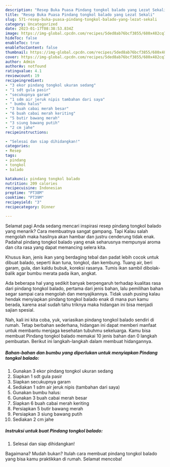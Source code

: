 ```yaml
---
description: "Resep Buka Puasa Pindang tongkol balado yang Lezat Sekali"
title: "Resep Buka Puasa Pindang tongkol balado yang Lezat Sekali"
slug: 571-resep-buka-puasa-pindang-tongkol-balado-yang-lezat-sekali
category: Uncategorized
date: 2023-01-17T08:38:53.834Z
image: https://img-global.cpcdn.com/recipes/5ded8ab76bcf3855/680x482cq70/pindang-tongkol-balado-foto-resep-utama.jpg
hideToc: false
enableToc: true
enableTocContent: false
thumbnail: https://img-global.cpcdn.com/recipes/5ded8ab76bcf3855/680x482cq70/pindang-tongkol-balado-foto-resep-utama.jpg
cover: https://img-global.cpcdn.com/recipes/5ded8ab76bcf3855/680x482cq70/pindang-tongkol-balado-foto-resep-utama.jpg
author: Admin
authorAv: notfound
ratingvalue: 4.1
reviewcount: 19
recipeingredient:
- "3 ekor pindang tongkol ukuran sedang"
- "1 sdt gula pasir"
- "secukupnya garam"
- "1 sdm air jeruk nipis tambahan dari saya"
- " bumbu halus"
- "3 buah cabai merah besar"
- "6 buah cabai merah keriting"
- "5 butir bawang merah"
- "3 siung bawang putih"
- "2 cm jahe"
recipeinstructions:

- "Selesai dan siap dihidangkan!"
categories:
- Resep
tags:
- pindang
- tongkol
- balado

katakunci: pindang tongkol balado 
nutrition: 209 calories
recipecuisine: Indonesian
preptime: "PT38M"
cooktime: "PT39M"
recipeyield: "3"
recipecategory: Dinner

---
```



Selamat pagi Anda sedang mencari inspirasi resep pindang tongkol balado yang menarik? Cara membuatnya sangat gampang. Tapi Kalau salah mengolah maka hasilnya akan hambar dan justru cenderung tidak enak. Padahal pindang tongkol balado yang enak seharusnya mempunyai aroma dan cita rasa yang dapat memancing selera kita.


Khusus ikan, jenis ikan yang berdaging tebal dan padat lebih cocok untuk dibuat balado, seperti ikan tuna, tongkol, dan kembung. Tuang air, beri garam, gula, dan kaldu bubuk, koreksi rasanya. Tumis ikan sambil dibolak-balik agar bumbu merata pada ikan, angkat.

Ada beberapa hal yang sedikit banyak berpengaruh terhadap kualitas rasa dari pindang tongkol balado, pertama dari jenis bahan, lalu pemilihan bahan segar sampai cara mengolah dan menyajikannya. Tidak usah pusing kalau hendak menyiapkan pindang tongkol balado enak di mana pun kamu berada, karena asal sudah tahu triknya maka hidangan ini bisa menjadi sajian spesial.


Nah, kali ini kita coba, yuk, variasikan pindang tongkol balado sendiri di rumah. Tetap berbahan sederhana, hidangan ini dapat memberi manfaat untuk membantu menjaga kesehatan tubuhmu sekeluarga. Kamu bisa membuat Pindang tongkol balado memakai 10 jenis bahan dan 0 langkah pembuatan. Berikut ini langkah-langkah dalam membuat hidangannya.

<!--inarticleads1-->

##### Bahan-bahan dan bumbu yang diperlukan untuk menyiapkan Pindang tongkol balado:

1. Gunakan 3 ekor pindang tongkol ukuran sedang
1. Siapkan 1 sdt gula pasir
1. Siapkan secukupnya garam
1. Sediakan 1 sdm air jeruk nipis (tambahan dari saya)
1. Gunakan  bumbu halus:
1. Gunakan 3 buah cabai merah besar
1. Siapkan 6 buah cabai merah keriting
1. Persiapkan 5 butir bawang merah
1. Persiapkan 3 siung bawang putih
1. Sediakan 2 cm jahe




<!--inarticleads2-->

##### Instruksi untuk buat Pindang tongkol balado:


1. Selesai dan siap dihidangkan!



Bagaimana? Mudah bukan? Itulah cara membuat pindang tongkol balado yang bisa kamu praktikkan di rumah. Selamat mencoba!
